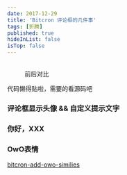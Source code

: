 ```yaml
---
date: 2017-12-29
title: 'Bitcron 评论框的几件事'
tags: [折腾]
published: true
hideInList: false
isTop: false
---
```


<figure>
    <img src="https://lmm.elizen.me/images/2017/12/diy-comment-1.png" alt=""/>              <img src="https://lmm.elizen.me/images/2017/12/diy-comment-2.png" alt=""/>
    <figcaption>前后对比</figcaption>
</figure>

代码懒得贴啦，需要的看源码吧

<!--more-->

### 评论框显示头像 && 自定义提示文字

### 你好，XXX

### OwO表情

[bitcron-add-owo-similies](bitcron-add-owo-similies)